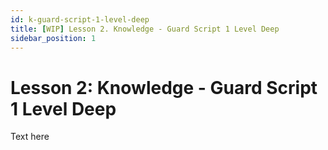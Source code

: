 ```yaml
---
id: k-guard-script-1-level-deep
title: [WIP] Lesson 2. Knowledge - Guard Script 1 Level Deep
sidebar_position: 1
---
```


# Lesson 2: Knowledge - Guard Script 1 Level Deep

Text here
